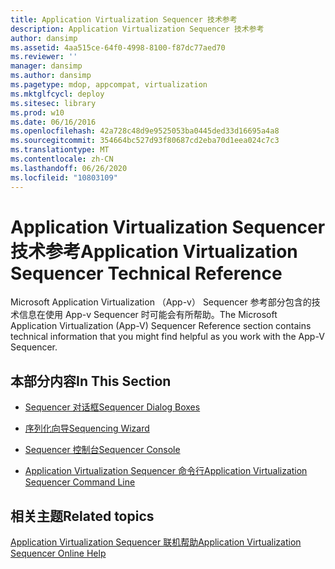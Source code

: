 ```yaml
---
title: Application Virtualization Sequencer 技术参考
description: Application Virtualization Sequencer 技术参考
author: dansimp
ms.assetid: 4aa515ce-64f0-4998-8100-f87dc77aed70
ms.reviewer: ''
manager: dansimp
ms.author: dansimp
ms.pagetype: mdop, appcompat, virtualization
ms.mktglfcycl: deploy
ms.sitesec: library
ms.prod: w10
ms.date: 06/16/2016
ms.openlocfilehash: 42a728c48d9e9525053ba0445ded33d16695a4a8
ms.sourcegitcommit: 354664bc527d93f80687cd2eba70d1eea024c7c3
ms.translationtype: MT
ms.contentlocale: zh-CN
ms.lasthandoff: 06/26/2020
ms.locfileid: "10803109"
---
```

# <span data-ttu-id="cb88d-103">Application Virtualization Sequencer 技术参考</span><span class="sxs-lookup"><span data-stu-id="cb88d-103">Application Virtualization Sequencer Technical Reference</span></span>


<span data-ttu-id="cb88d-104">Microsoft Application Virtualization （App-v） Sequencer 参考部分包含的技术信息在使用 App-v Sequencer 时可能会有所帮助。</span><span class="sxs-lookup"><span data-stu-id="cb88d-104">The Microsoft Application Virtualization (App-V) Sequencer Reference section contains technical information that you might find helpful as you work with the App-V Sequencer.</span></span>

## <span data-ttu-id="cb88d-105">本部分内容</span><span class="sxs-lookup"><span data-stu-id="cb88d-105">In This Section</span></span>


-   [<span data-ttu-id="cb88d-106">Sequencer 对话框</span><span class="sxs-lookup"><span data-stu-id="cb88d-106">Sequencer Dialog Boxes</span></span>](sequencer-dialog-boxes.md)

-   [<span data-ttu-id="cb88d-107">序列化向导</span><span class="sxs-lookup"><span data-stu-id="cb88d-107">Sequencing Wizard</span></span>](sequencing-wizard.md)

-   [<span data-ttu-id="cb88d-108">Sequencer 控制台</span><span class="sxs-lookup"><span data-stu-id="cb88d-108">Sequencer Console</span></span>](sequencer-console.md)

-   [<span data-ttu-id="cb88d-109">Application Virtualization Sequencer 命令行</span><span class="sxs-lookup"><span data-stu-id="cb88d-109">Application Virtualization Sequencer Command Line</span></span>](application-virtualization-sequencer-command-line.md)

## <span data-ttu-id="cb88d-110">相关主题</span><span class="sxs-lookup"><span data-stu-id="cb88d-110">Related topics</span></span>


[<span data-ttu-id="cb88d-111">Application Virtualization Sequencer 联机帮助</span><span class="sxs-lookup"><span data-stu-id="cb88d-111">Application Virtualization Sequencer Online Help</span></span>](application-virtualization-sequencer-online-help.md)

 

 





